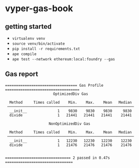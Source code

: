 # vyper-gas-book

## getting started

- `virtualenv venv`
- `source venv/bin/activate`
- `pip install -r requirements.txt`
- `ape compile`
- `ape test --network ethereum:local:foundry --gas`

## Gas report 

```
================================= Gas Profile ==================================
                      OptimizedDiv Gas                      
                                                            
  Method     Times called    Min.    Max.    Mean   Median  
 ────────────────────────────────────────────────────────── 
  __init__              1    9830    9830    9830     9830  
  divide                1   21441   21441   21441    21441  
                                                            
                    NonOptimizedDiv Gas                     
                                                            
  Method     Times called    Min.    Max.    Mean   Median  
 ────────────────────────────────────────────────────────── 
  __init__              1   12230   12230   12230    12230  
  divide                1   21476   21476   21476    21476  
                                                            

============================== 2 passed in 0.47s ===============================
```

